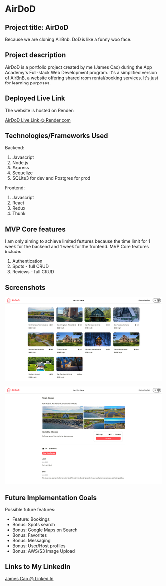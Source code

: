 # AirDoD

## Project title: AirDoD

Because we are cloning AirBnb. DoD is like a funny woo face.

## Project description

AirDoD is a portfolio project created by me (James Cao) during the App Academy's Full-stack Web Development program. It's a simplified version of AirBnB, a website offering shared room rental/booking services. It's just for learning purposes.

## Deployed Live Link

The website is hosted on Render:

[AirDoD Live Link @ Render.com](https://airdod.onrender.com)

## Technologies/Frameworks Used

Backend:
1. Javascript
2. Node.js
3. Express
4. Sequelize
5. SQLite3 for dev and Postgres for prod

Frontend:
1. Javascript
2. React
3. Redux
4. Thunk

## MVP Core features

I am only aiming to achieve limited features because the time limit for 1 week for the backend and 1 week for the frontend. MVP Core features include:
1. Authentication
2. Spots - full CRUD
3. Reviews - full CRUD

## Screenshots

![AirDoD Screenshot 1](https://github.com/jameslovescoding/AirDoD/blob/main/images/airdod_screenshot_1.png)

![AirDoD Screenshot 2](https://github.com/jameslovescoding/AirDoD/blob/main/images/airdod_screenshot_2.png)
## Future Implementation Goals

Possible future features:

- Feature: Bookings
- Bonus: Spots search
- Bonus: Google Maps on Search
- Bonus: Favorites
- Bonus: Messaging
- Bonus: User/Host profiles
- Bonus: AWS/S3 Image Upload

## Links to My LinkedIn

[James Cao @ Linked In](https://www.linkedin.com/in/james-cao-15a0b477/)
